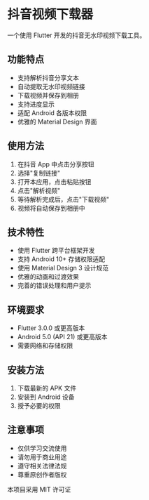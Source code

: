 # 抖音视频下载器

一个使用 Flutter 开发的抖音无水印视频下载工具。

## 功能特点

- 支持解析抖音分享文本
- 自动提取无水印视频链接
- 下载视频并保存到相册
- 支持进度显示
- 适配 Android 各版本权限
- 优雅的 Material Design 界面

## 使用方法

1. 在抖音 App 中点击分享按钮
2. 选择"复制链接"
3. 打开本应用，点击粘贴按钮
4. 点击"解析视频"
5. 等待解析完成后，点击"下载视频"
6. 视频将自动保存到相册中

## 技术特性

- 使用 Flutter 跨平台框架开发
- 支持 Android 10+ 存储权限适配
- 使用 Material Design 3 设计规范
- 优雅的动画和过渡效果
- 完善的错误处理和用户提示

## 环境要求

- Flutter 3.0.0 或更高版本
- Android 5.0 (API 21) 或更高版本
- 需要网络和存储权限

## 安装方法

1. 下载最新的 APK 文件
2. 安装到 Android 设备
3. 授予必要的权限

## 注意事项

- 仅供学习交流使用
- 请勿用于商业用途
- 遵守相关法律法规
- 尊重原创作者版权


本项目采用 MIT 许可证
